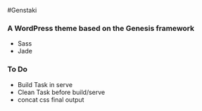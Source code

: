 #Genstaki

### A WordPress theme based on the Genesis framework

* Sass
* Jade

### To Do

* Build Task in serve
* Clean Task before build/serve
* concat css final output